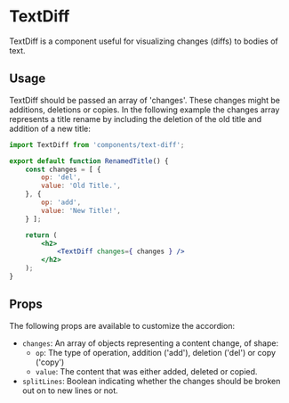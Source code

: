# TextDiff

TextDiff is a component useful for visualizing changes (diffs) to bodies of text.

## Usage

TextDiff should be passed an array of 'changes'. These changes might be additions, deletions or copies.
In the following example the changes array represents a title rename by including the deletion of the old title and addition of a new title:

```jsx
import TextDiff from 'components/text-diff';

export default function RenamedTitle() {
	const changes = [ {
		op: 'del',
		value: 'Old Title.',
	}, {
		op: 'add',
		value: 'New Title!',
	} ];

	return (
		<h2>
			<TextDiff changes={ changes } />
		</h2>
	);
}
```

## Props

The following props are available to customize the accordion:

- `changes`: An array of objects representing a content change, of shape:
  - `op`: The type of operation, addition ('add'), deletion ('del') or copy ('copy')
  - `value`: The content that was either added, deleted or copied.
- `splitLines`: Boolean indicating whether the changes should be broken out on to new lines or not.
